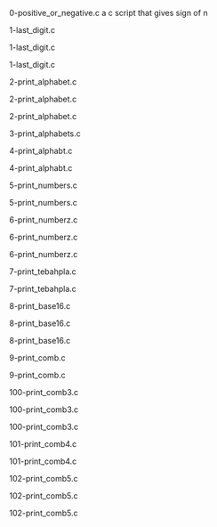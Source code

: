 0-positive_or_negative.c a c script that gives sign of n

1-last_digit.c

1-last_digit.c

1-last_digit.c

2-print_alphabet.c

2-print_alphabet.c

2-print_alphabet.c

3-print_alphabets.c

4-print_alphabt.c

4-print_alphabt.c

5-print_numbers.c

5-print_numbers.c

6-print_numberz.c

6-print_numberz.c

6-print_numberz.c

7-print_tebahpla.c

7-print_tebahpla.c

8-print_base16.c

8-print_base16.c

8-print_base16.c

9-print_comb.c

9-print_comb.c

100-print_comb3.c

100-print_comb3.c

100-print_comb3.c

101-print_comb4.c

101-print_comb4.c

102-print_comb5.c

102-print_comb5.c

102-print_comb5.c

